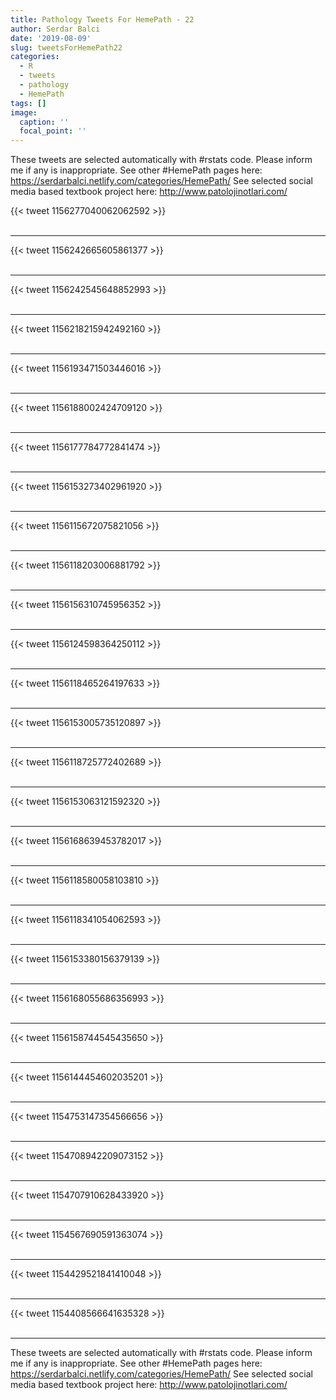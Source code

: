 ```yaml
---
title: Pathology Tweets For HemePath - 22
author: Serdar Balci
date: '2019-08-09'
slug: tweetsForHemePath22
categories:
  - R
  - tweets
  - pathology
  - HemePath
tags: []
image:
  caption: ''
  focal_point: ''
---
```



These tweets are selected automatically with #rstats code. Please inform me if any is inappropriate.
See other #HemePath pages here: https://serdarbalci.netlify.com/categories/HemePath/ 
See selected social media based textbook project here: http://www.patolojinotlari.com/

{{< tweet 1156277040062062592 >}}
<br>
<br>
<hr>
{{< tweet 1156242665605861377 >}}
<br>
<br>
<hr>
{{< tweet 1156242545648852993 >}}
<br>
<br>
<hr>
{{< tweet 1156218215942492160 >}}
<br>
<br>
<hr>
{{< tweet 1156193471503446016 >}}
<br>
<br>
<hr>
{{< tweet 1156188002424709120 >}}
<br>
<br>
<hr>
{{< tweet 1156177784772841474 >}}
<br>
<br>
<hr>
{{< tweet 1156153273402961920 >}}
<br>
<br>
<hr>
{{< tweet 1156115672075821056 >}}
<br>
<br>
<hr>
{{< tweet 1156118203006881792 >}}
<br>
<br>
<hr>
{{< tweet 1156156310745956352 >}}
<br>
<br>
<hr>
{{< tweet 1156124598364250112 >}}
<br>
<br>
<hr>
{{< tweet 1156118465264197633 >}}
<br>
<br>
<hr>
{{< tweet 1156153005735120897 >}}
<br>
<br>
<hr>
{{< tweet 1156118725772402689 >}}
<br>
<br>
<hr>
{{< tweet 1156153063121592320 >}}
<br>
<br>
<hr>
{{< tweet 1156168639453782017 >}}
<br>
<br>
<hr>
{{< tweet 1156118580058103810 >}}
<br>
<br>
<hr>
{{< tweet 1156118341054062593 >}}
<br>
<br>
<hr>
{{< tweet 1156153380156379139 >}}
<br>
<br>
<hr>
{{< tweet 1156168055686356993 >}}
<br>
<br>
<hr>
{{< tweet 1156158744545435650 >}}
<br>
<br>
<hr>
{{< tweet 1156144454602035201 >}}
<br>
<br>
<hr>
{{< tweet 1154753147354566656 >}}
<br>
<br>
<hr>
{{< tweet 1154708942209073152 >}}
<br>
<br>
<hr>
{{< tweet 1154707910628433920 >}}
<br>
<br>
<hr>
{{< tweet 1154567690591363074 >}}
<br>
<br>
<hr>
{{< tweet 1154429521841410048 >}}
<br>
<br>
<hr>
{{< tweet 1154408566641635328 >}}
<br>
<br>
<hr>


These tweets are selected automatically with #rstats code. Please inform me if any is inappropriate.
See other #HemePath pages here: https://serdarbalci.netlify.com/categories/HemePath/ 
See selected social media based textbook project here: http://www.patolojinotlari.com/
